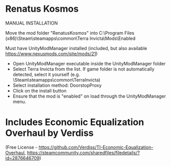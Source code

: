 # Renatus Kosmos
MANUAL INSTALLATION

Move the mod folder "RenatusKosmos" into C:\Program Files (x86)\Steam\steamapps\common\Terra Invicta\Mods\Enabled

Must have UnityModManager installed (included, but also available https://www.nexusmods.com/site/mods/21)
- Open UnityModManager executable inside the UnityModManager folder
- Select Terra Invicta from the list. If game folder is not automatically detected, select it yourself (e.g. \Steam\steamapps\common\TerraInvicta\)
- Select installation method: DoorstopProxy
- Click on the install button
- Ensure that the mod is "enabled" on load through the UnityModManager menu.

# Includes Economic Equalization Overhaul by Verdiss
(Free License - https://github.com/Verdiss/TI-Economic-Equalization-Overhaul, https://steamcommunity.com/sharedfiles/filedetails/?id=2876646709)

